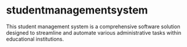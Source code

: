 # studentmanagementsystem
This student management system is a comprehensive software solution designed to streamline and automate various administrative tasks within educational institutions. 
